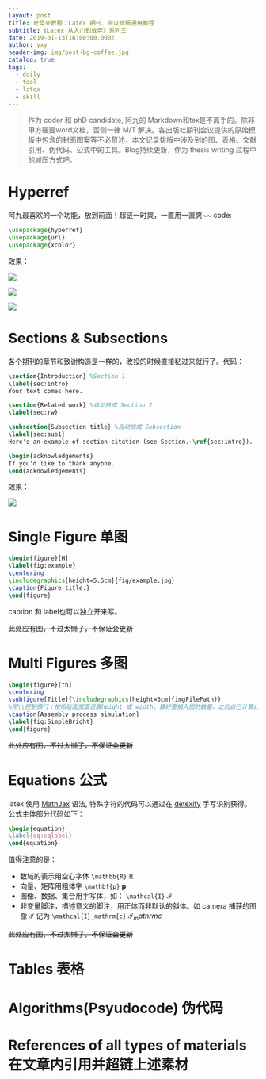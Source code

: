 ```yaml
---
layout: post
title: 老母亲教程：Latex 期刊、会议排版通用教程
subtitle: 《Latex 从入门到放弃》系列三
date: 2019-01-13T16:00:00.000Z
author: yxy
header-img: img/post-bg-coffee.jpg
catalog: true
tags:
  - daily
  - tool
  - latex
  - skill
---
```


> 作为 coder 和 phD candidate, 阿九的 Markdown和tex是不离手的。除非甲方硬要word文档，否则一律 M/T 解决。各出版社期刊会议提供的原始模板中包含的封面图案等不必赘述，本文记录排版中涉及到的图、表格、文献引用、伪代码、公式中的工具。Blog持续更新，作为 thesis writing 过程中的减压方式吧。

# Hyperref

阿九最喜欢的一个功能，放到前面！超链一时爽，一直用一直爽~~ code:

```latex
\usepackage{hyperref}
\usepackage{url}
\usepackage{xcolor}
```

效果：

![](https://pt.sjtu.edu.cn/picbucket/95136_154752494908.png)

![](https://pt.sjtu.edu.cn/picbucket/95136_154752503783.png)

![](https://pt.sjtu.edu.cn/picbucket/95136_154752511482.png)

# Sections & Subsections

各个期刊的章节和致谢构造是一样的，改投的时候直接粘过来就行了。代码：

```latex
\section{Introduction} %Section 1
\label{sec:intro}
Your text comes here.

\section{Related work} %自动排成 Section 2
\label{sec:rw}

\subsection{Subsection title} %自动排成 Subsection
\label{sec:sub1}
Here's an example of section citation (see Section.~\ref{sec:intro}).

\begin{acknowledgements}
If you'd like to thank anyone.
\end{acknowledgements}
```

效果：

![](https://pt.sjtu.edu.cn/picbucket/95136_154752553572.png)

# Single Figure 单图

```latex
\begin{figure}[H]
\label{fig:example}
\centering
\includegraphics[height=5.5cm]{fig/example.jpg}
\caption{Figure title.}
\end{figure}
```

caption 和 label也可以独立开来写。

~~此处应有图，不过太懒了，不保证会更新~~

# Multi Figures 多图

```latex
\begin{figure}[th]
\centering
\subfigure[Title]{\includegraphics[height=3cm]{imgFilePath}}
%用\\控制换行；按照版面宽度设置height 或 width，算好要插入图的数量，之后自己计算size。
\caption{Assembly process simulation}
\label{fig:SimpleBright}
\end{figure}
```

~~此处应有图，不过太懒了，不保证会更新~~

# Equations 公式

latex 使用 [MathJax](http://meta.math.stackexchange.com/questions/5020/mathjax-basic-tutorial-and-quick-reference) 语法, 特殊字符的代码可以通过在 [detexify](http://detexify.kirelabs.org/classify.html) 手写识别获得。 公式主体部分代码如下：

```latex
\begin{equation}
\label{eq:eqlabel}
\end{equation}
```

值得注意的是：

- 数域的表示用空心字体 `\mathbb{R}` $\mathbb{R}$
- 向量、矩阵用粗体字 `\mathbf{p}` $\mathbf{p}$
- 图像、数据、集合用手写体，如： `\mathcal{I}` $\mathcal{I}$
- 非变量脚注，描述意义的脚注，用正体而非默认的斜体。如 camera 捕获的图像 $\mathcal{I}$ 记为 `\mathcal{I}_mathrm{c}` $\mathcal{I}_mathrm{c}$

~~此处应有图，不过太懒了，不保证会更新~~

# Tables 表格

# Algorithms(Psyudocode) 伪代码

# References of all types of materials 在文章内引用并超链上述素材
